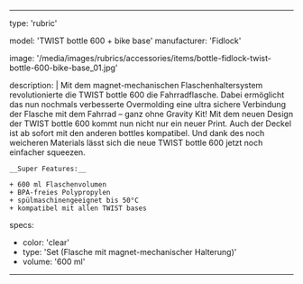 ---

type: 'rubric'


model: 'TWIST bottle 600 + bike base'
manufacturer: 'Fidlock'

image: '/media/images/rubrics/accessories/items/bottle-fidlock-twist-bottle-600-bike-base_01.jpg'

description: |
    Mit dem magnet-mechanischen Flaschenhaltersystem revolutionierte die TWIST bottle 600 die Fahrradflasche. Dabei ermöglicht das nun nochmals verbesserte Overmolding eine ultra sichere Verbindung der Flasche mit dem Fahrrad – ganz ohne Gravity Kit! Mit dem neuen Design der TWIST bottle 600 kommt nun nicht nur ein neuer Print. Auch der Deckel ist ab sofort mit den anderen bottles kompatibel. Und dank des noch weicheren Materials lässt sich die neue TWIST bottle 600 jetzt noch einfacher squeezen. 

    __Super Features:__

    + 600 ml Flaschenvolumen
    + BPA-freies Polypropylen
    + spülmaschinengeeignet bis 50°C
    + kompatibel mit allen TWIST bases

specs:
  - color: 'clear'
  - type: 'Set (Flasche mit magnet-mechanischer Halterung)'
  - volume: '600 ml'
---